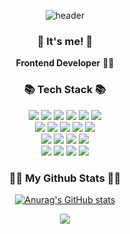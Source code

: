 <div align="center">


<!-- ![header](https://capsule-render.vercel.app/api?type=slice&color=gradient&height=160&section=header&text=Hi!%20I'm%20Hyunjin!&fontAlign=50&fontAlignY=70&fontSize=90&fontColor=000000)
 -->
![header](https://capsule-render.vercel.app/api?type=waving&color=gradient&height=250&section=header&text=Hyunjin's%20Github&fontSize=90)
</div>

<h3 align="center">👋 It's me! 👋</h3>
<p align="center">
  <b>Frontend Developer</b> 👩‍💻 <br>
</p>

<h3 align="center">📚 Tech Stack 📚</h3>
<p align="center">
<div align="center">
<img src="https://img.shields.io/badge/react-61DAFB?style=for-the-badge&logo=react&logoColor=black"> 
<img src="https://img.shields.io/badge/vite-646CFF?style=for-the-badge&logo=vite&logoColor=white">
<img src="https://img.shields.io/badge/typescript-%23007ACC?style=for-the-badge&logo=typescript&logoColor=white">
<img src="https://img.shields.io/badge/javascript-%23F1E05A?style=for-the-badge&logo=javascript&logoColor=white">
<img src="https://img.shields.io/badge/python-%233681BA?style=for-the-badge&logo=python&logoColor=white">
<img src="https://img.shields.io/badge/java-%23B07219.svg?style=for-the-badge&logo=java&logoColor=white">


</div>

<div align="center">
  <img src="https://img.shields.io/badge/Zustand-%234BCF7D?style=for-the-badge&logo=zustand&logoColor=white">
<img src="https://img.shields.io/badge/recoil-61DAFB?style=for-the-badge&logo=recoil&logoColor=white">
<img src="https://img.shields.io/badge/styled components-DB7093?style=for-the-badge&logo=styledcomponents&logoColor=black"> 
<img src="https://img.shields.io/badge/Prettier-F7B93E?style=for-the-badge&logo=Prettier&logoColor=white"/> 
<img src="https://img.shields.io/badge/ESLint-4B32C3?style=for-the-badge&logo=ESLint&logoColor=white"/> 
</div>

<div align="center">
  <img src="https://img.shields.io/badge/MySQL-%234479A1?style=for-the-badge&logo=mysql&logoColor=white">
  <img src="https://img.shields.io/badge/Docker-2496ED?style=for-the-badge&logo=docker&logoColor=white"> 
  <img src="https://img.shields.io/badge/Swagger-85EA2D?style=for-the-badge&logo=Swagger&logoColor=white"> 
  <img src="https://img.shields.io/badge/github%20actions-%232671E5.svg?style=for-the-badge&logo=githubactions&logoColor=white"/>
  </div>

<div align="center">
  <img src="https://img.shields.io/static/v1?style=for-the-badge&message=Slack&color=4A154B&logo=Slack&logoColor=FFFFFF&label="/> 
  <img src="https://img.shields.io/static/v1?style=for-the-badge&message=Notion&color=000000&logo=Notion&logoColor=FFFFFF&label="/>
  <img src="https://img.shields.io/badge/Postman-FF6C37?style=for-the-badge&logo=postman&logoColor=white"/> 
  <img src="https://img.shields.io/badge/figma-%23F24E1E.svg?style=for-the-badge&logo=figma&logoColor=white"/>
</div>
</p>

<h3 align="center">👩‍💻 My Github Stats 👩‍💻</h3>
<div align="center">
 
[![Anurag's GitHub stats](https://github-readme-stats.vercel.app/api?username=hyunjin1109&hide_title=true&show_icons=true&include_all_commits=true&disable_animations=true&theme=vue)](https://github.com/anuraghazra/github-readme-stats)
</div>
<p align="center">
  <a href="https://hits.seeyoufarm.com"><img src="https://hits.seeyoufarm.com/api/count/incr/badge.svg?url=https%3A%2F%2Fgithub.com%2Fhyunjin1109&count_bg=%2341B883&title_bg=%23CDC2C2&icon=github.svg&icon_color=%23E7E7E7&title=hits&edge_flat=false"/></a>
</p>
